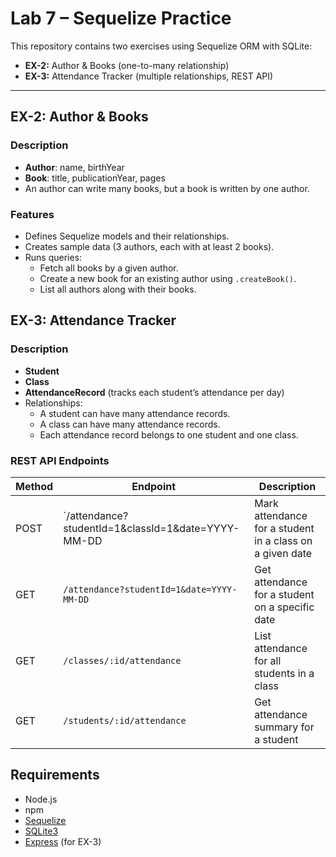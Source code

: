 # Lab 7 – Sequelize Practice

This repository contains two exercises using Sequelize ORM with SQLite:

- **EX-2:** Author & Books (one-to-many relationship)
- **EX-3:** Attendance Tracker (multiple relationships, REST API)

---

## EX-2: Author & Books

### Description

- **Author**: name, birthYear
- **Book**: title, publicationYear, pages
- An author can write many books, but a book is written by one author.

### Features

- Defines Sequelize models and their relationships.
- Creates sample data (3 authors, each with at least 2 books).
- Runs queries:
  - Fetch all books by a given author.
  - Create a new book for an existing author using `.createBook()`.
  - List all authors along with their books.

## EX-3: Attendance Tracker

### Description

- **Student**
- **Class**
- **AttendanceRecord** (tracks each student’s attendance per day)
- Relationships:
  - A student can have many attendance records.
  - A class can have many attendance records.
  - Each attendance record belongs to one student and one class.

### REST API Endpoints

| Method | Endpoint                                 | Description                                      |
|--------|------------------------------------------|--------------------------------------------------|
| POST   | `/attendance?studentId=1&classId=1&date=YYYY-MM-DD | Mark attendance for a student in a class on a given date |
| GET    | `/attendance?studentId=1&date=YYYY-MM-DD` | Get attendance for a student on a specific date  |
| GET    | `/classes/:id/attendance`                | List attendance for all students in a class      |
| GET    | `/students/:id/attendance`               | Get attendance summary for a student             |

## Requirements

- Node.js
- npm
- [Sequelize](https://sequelize.org/)
- [SQLite3](https://www.sqlite.org/index.html)
- [Express](https://expressjs.com/) (for EX-3)
